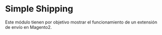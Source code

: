 # Simple Shipping
Este módulo tienen por objetivo mostrar el funcionamiento de un extensión de envío en Magento2.
